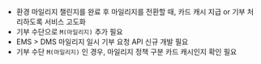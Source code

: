 - 환경 마일리지 챌린지를 완료 후 마일리지를 전환할 때, 카드 캐시 지급 or 기부 처리하도록 서비스 고도화
- 기부 수단으로 `M(마일리지)` 추가 필요
- EMS > DMS 마일리지 일시 기부 요청 API 신규 개발 필요
- 기부 수단 `M(마일리지)` 인 경우, 마일리지 정책 구분 카드 캐시인지 확인 필요